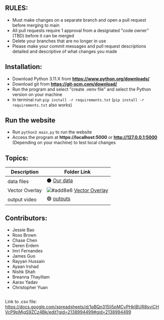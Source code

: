 ## RULES:
- Must make changes on a separate branch and open a pull request before merging to main
- All pull requests require 1 approval from a designated "code owner" (TBD) before it can be merged 
- Delete your branches that are no longer in use
- Please make your commit messages and pull request descriptions detailed and descriptive of what changes you made

## Installation:
- Download Python 3.11.X from **https://www.python.org/downloads/**
- Download git from **https://git-scm.com/download/**
- Run the program and select "create .venv file" and select the Python version on your machine
- In terminal run `pip install -r requirements.txt` (`pip install -r requirements.txt` also works)

## Run the website
- Run `python3 main.py` to run the website 
- Access the program at **https://localhost:5000** or **http://127.0.0.1:5000** (Depending on your machine) to test local changes



## Topics:
| Description | Folder Link |
| ------------- | ------------- | 
| data files | ⚫ [Our data](https://github.com/Westview-USC-Biomechanics-Collaboration/Prepare2Play-Learning-Experience/tree/vector-overlay/data)| 
| Vector Overlay | ![#add8e6](https://via.placeholder.com/15/add8e6/000000?text=+) [Vector Overlay](https://github.com/Westview-USC-Biomechanics-Collaboration/Prepare2Play-Learning-Experience/tree/main/vector_overlay)|
| output video | 🟢 [outputs](https://github.com/Westview-USC-Biomechanics-Collaboration/Prepare2Play-Learning-Experience/tree/vector-overlay/outputs) |

## Contributors:
- Jessie Bao
- Ross Brown
- Chase Chen
- Deren Erdem
- Imri Fernandes
- James Guo
- Rayyan Hussain
- Ayaan Irshad
- Nishk Shah
- Breanna Thayillam
- Aarav Yadav
- Christopher Yuan

##
Link to .csv file: https://docs.google.com/spreadsheets/d/1qBQn315Ii5pMCvPHkIBUR8svjCHVcP9pMjqS9ZCz4Bk/edit?gid=2138994499#gid=2138994499


